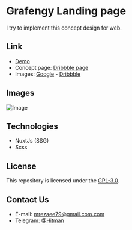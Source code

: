 # Grafengy Landing page

I try to implement this concept design for web.

## Link

- [Demo](https://hitman00.github.io/grafengy/)
- Concept page: [Dribbble page](https://dribbble.com/shots/15957861-Grafengy-Responsive-Web-Design)
- Images: [Google](https://google.com) - [Dribbble](https://dribbble.com/)

## Images

 ![Image](https://github.com/hitman00/grafengy/blob/master/assets/imgs/gg.PNG)

## Technologies

- NuxtJs (SSG)
- Scss

## License

This repository is licensed under the [GPL-3.0](https://opensource.org/licenses/GPL-3.0).

## Contact Us

- E-mail: <mrezaee79@gmail.com.com><br>
- Telegram: [@Hitman](https://telegram.me/hitman0012)
